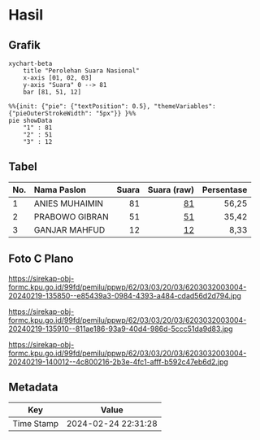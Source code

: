 # Hasil

## Grafik

```mermaid
xychart-beta
    title "Perolehan Suara Nasional"
    x-axis [01, 02, 03]
    y-axis "Suara" 0 --> 81
    bar [81, 51, 12]
```

```mermaid
%%{init: {"pie": {"textPosition": 0.5}, "themeVariables": {"pieOuterStrokeWidth": "5px"}} }%%
pie showData
    "1" : 81
    "2" : 51
    "3" : 12
```

## Tabel

| No. | Nama Paslon    | Suara | Suara (raw) | Persentase |
|:--- |:-------------- | -----:| -----------:| ----------:|
| 1   | ANIES MUHAIMIN | 81    | [81][p-1]   | 56,25      |
| 2   | PRABOWO GIBRAN | 51    | [51][p-2]   | 35,42      |
| 3   | GANJAR MAHFUD  | 12    | [12][p-3]   | 8,33       |


[p-1]: https://github.com/gigit-pemilu/pemilu-2024/blob/main/pilpres/hitung-suara/sub/62-kalimantan-tengah/sub/03-kapuas/sub/03-kapuas-timur/sub/2003-anjir-serapat-barat/sub/004-tps/sub/paslon-1.txt
[p-2]: https://github.com/gigit-pemilu/pemilu-2024/blob/main/pilpres/hitung-suara/sub/62-kalimantan-tengah/sub/03-kapuas/sub/03-kapuas-timur/sub/2003-anjir-serapat-barat/sub/004-tps/sub/paslon-2.txt
[p-3]: https://github.com/gigit-pemilu/pemilu-2024/blob/main/pilpres/hitung-suara/sub/62-kalimantan-tengah/sub/03-kapuas/sub/03-kapuas-timur/sub/2003-anjir-serapat-barat/sub/004-tps/sub/paslon-3.txt

## Foto C Plano

https://sirekap-obj-formc.kpu.go.id/99fd/pemilu/ppwp/62/03/03/20/03/6203032003004-20240219-135850--e85439a3-0984-4393-a484-cdad56d2d794.jpg

https://sirekap-obj-formc.kpu.go.id/99fd/pemilu/ppwp/62/03/03/20/03/6203032003004-20240219-135910--811ae186-93a9-40d4-986d-5ccc51da9d83.jpg

https://sirekap-obj-formc.kpu.go.id/99fd/pemilu/ppwp/62/03/03/20/03/6203032003004-20240219-140012--4c800216-2b3e-4fc1-afff-b592c47eb6d2.jpg


## Metadata

| Key        | Value               |
| ---------- | ------------------- |
| Time Stamp | 2024-02-24 22:31:28 |



